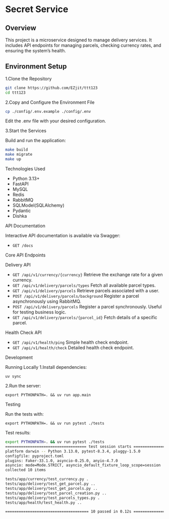 # Secret Service

## Overview

This project is a microservice designed to manage delivery services. It includes API endpoints for managing parcels, checking currency rates, and ensuring the system’s health.

## Environment Setup

1.Clone the Repository

```bash
git clone https://github.com/EZjit/ttt123
cd ttt123
```

2.Copy and Configure the Environment File

```bash
cp ./config/.env.example ./config/.env
```

Edit the .env file with your desired configuration.

3.Start the Services

Build and run the application:

```bash
make build
make migrate
make up
```

Technologies Used

- Python 3.13+
- FastAPI
- MySQL
- Redis
- RabbitMQ
- SQLModel(SQLAlchemy)
- Pydantic
- Dishka

API Documentation

Interactive API documentation is available via Swagger:

- `GET /docs`

Core API Endpoints

Delivery API

- `GET /api/v1/currency/{currency}` Retrieve the exchange rate for a given currency.
- `GET /api/v1/delivery/parcels/types` Fetch all available parcel types.
- `GET /api/v1/delivery/parcels` Retrieve parcels associated with a user.
- `POST /api/v1/delivery/parcels/background` Register a parcel asynchronously using RabbitMQ.
- `POST /api/v1/delivery/parcels` Register a parcel synchronously. Useful for testing business logic.
- `GET /api/v1/delivery/parcels/{parcel_id}` Fetch details of a specific parcel.

Health Check API

- `GET /api/v1/health/ping` Simple health check endpoint.
- `GET /api/v1/health/check` Detailed health check endpoint.

Development

Running Locally
1.Install dependencies:

`uv sync`

2.Run the server:

`export PYTHONPATH=. && uv run app.main`

Testing

Run the tests with:

`export PYTHONPATH=. && uv run pytest ./tests`

Test results:

```bash
export PYTHONPATH=. && uv run pytest ./tests
==================================== test session starts =====================================
platform darwin -- Python 3.13.0, pytest-8.3.4, pluggy-1.5.0
configfile: pyproject.toml
plugins: Faker-33.1.0, asyncio-0.25.0, anyio-4.7.0
asyncio: mode=Mode.STRICT, asyncio_default_fixture_loop_scope=session
collected 10 items                                                                           

tests/app/currency/test_currency.py .                                                  [ 10%]
tests/app/delivery/test_get_parcel.py ..                                               [ 30%]
tests/app/delivery/test_get_parcels.py ..                                              [ 50%]
tests/app/delivery/test_parcel_creation.py ..                                          [ 70%]
tests/app/delivery/test_parcels_types.py .                                             [ 80%]
tests/app/health/test_health.py ..                                                     [100%]

===================================== 10 passed in 0.12s =====================================

